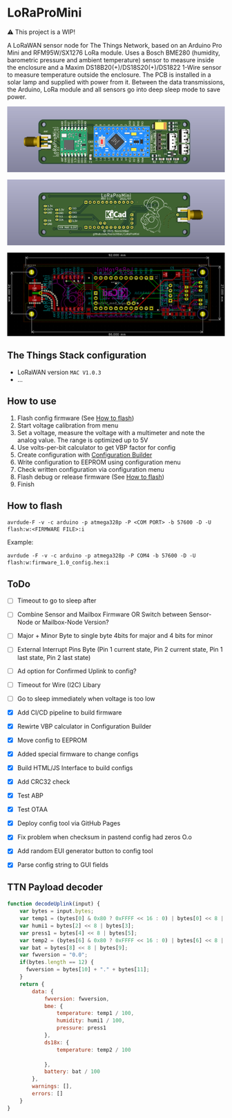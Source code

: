 # LoRaProMini

:warning: This project is a WIP!

A LoRaWAN sensor node for The Things Network, based on an Arduino Pro Mini and RFM95W/SX1276 LoRa module. Uses a Bosch BME280 (humidity, barometric pressure and ambient temperature) sensor to measure inside the enclosure and a Maxim DS18B20(+)/DS18S20(+)/DS1822 1-Wire sensor to measure temperature outside the enclosure. The PCB is installed in a solar lamp and supplied with power from it. Between the data transmissions, the Arduino, LoRa module and all sensors go into deep sleep mode to save power.

![PCB Front Assembled](.github/pcb_front_assembled.png)
<!--- ![PCB Front](.github/pcb_front.png) --->
![PCB Back Assembled](.github/pcb_back_assembled.png)
<!--- ![PCB Back](.github/pcb_back.png) --->
![PCB KiCad](.github/pcb_kicad.png)

## The Things Stack configuration

- LoRaWAN version `MAC V1.0.3`
- ...

## How to use

1. Flash config firmware (See [How to flash](#how-to-flash))
1. Start voltage calibration from menu
1. Set a voltage, measure the voltage with a multimeter and note the analog value. The range is optimized up to 5V
1. Use volts-per-bit calculator to get VBP factor for config
1. Create configuration with [Configuration Builder](https://foorschtbar.github.io/LoRaProMini/)
1. Write configuration to EEPROM using configuration menu
1. Check written configuration via configuration menu
1. Flash debug or release firmware (See [How to flash](#how-to-flash))
1. Finish

## How to flash

```
avrdude-F -v -c arduino -p atmega328p -P <COM PORT> -b 57600 -D -U flash:w:<FIRMWARE FILE>:i
```

Example:
```
avrdude -F -v -c arduino -p atmega328p -P COM4 -b 57600 -D -U flash:w:firmware_1.0_config.hex:i
```

## ToDo

- [ ] Timeout to go to sleep after
- [ ] Combine Sensor and Mailbox Firmware OR Switch between Sensor-Node or Mailbox-Node Version?
- [ ] Major + Minor Byte to single byte 4bits for major and 4 bits for minor
- [ ] External Interrupt Pins Byte (Pin 1 current state, Pin 2 current state, Pin 1 last state, Pin 2 last state)
- [ ] Ad option for Confirmed Uplink to config?
- [ ] Timeout for Wire (I2C) Libary
- [ ] Go to sleep immediately when voltage is too low
- [x] Add CI/CD pipeline to build firmware
- [x] Rewirte VBP calculator in Configuration Builder
- [x] Move config to EEPROM
- [x] Added special firmware to change configs
- [x] Build HTML/JS Interface to build configs
- [x] Add CRC32 check
- [x] Test ABP
- [x] Test OTAA
- [x] Deploy config tool via GitHub Pages
- [x] Fix problem when checksum in pastend config had zeros O.o
- [x] Add random EUI generator button to config tool
- [x] Parse config string to GUI fields

 
## TTN Payload decoder
```javascript
function decodeUplink(input) {
    var bytes = input.bytes;
    var temp1 = (bytes[0] & 0x80 ? 0xFFFF << 16 : 0) | bytes[0] << 8 | bytes[1];
    var humi1 = bytes[2] << 8 | bytes[3];
    var press1 = bytes[4] << 8 | bytes[5];
    var temp2 = (bytes[6] & 0x80 ? 0xFFFF << 16 : 0) | bytes[6] << 8 | bytes[7];
    var bat = bytes[8] << 8 | bytes[9];
    var fwversion = "0.0";
    if(bytes.length == 12) {
      fwversion = bytes[10] + "." + bytes[11];
    }
    return {
        data: {
            fwversion: fwversion,
            bme: {
                temperature: temp1 / 100,
                humidity: humi1 / 100,
                pressure: press1
            },
            ds18x: {
                temperature: temp2 / 100

            },
            battery: bat / 100
        },
        warnings: [],
        errors: []
    }
}
```
